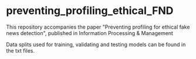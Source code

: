 # preventing_profiling_ethical_FND
This repository accompanies the paper "Preventing profiling for ethical fake news detection", published in Information Processing &amp; Management

Data splits used for training, validating and testing models can be found in the txt files.
